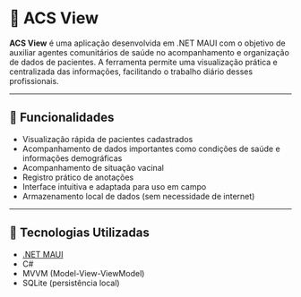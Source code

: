 # 🏥 ACS View

**ACS View** é uma aplicação desenvolvida em .NET MAUI com o objetivo de auxiliar agentes comunitários de saúde no acompanhamento e organização de dados de pacientes. A ferramenta permite uma visualização prática e centralizada das informações, facilitando o trabalho diário desses profissionais.

---

## 📱 Funcionalidades

- Visualização rápida de pacientes cadastrados
- Acompanhamento de dados importantes como condições de saúde e informações demográficas
- Acompanhamento de situação vacinal
- Registro prático de anotações
- Interface intuitiva e adaptada para uso em campo
- Armazenamento local de dados (sem necessidade de internet)

---

## 🧰 Tecnologias Utilizadas

- [.NET MAUI](https://learn.microsoft.com/pt-br/dotnet/maui/)
- C#
- MVVM (Model-View-ViewModel)
- SQLite (persistência local)
